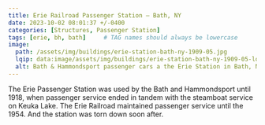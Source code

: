 ```yaml
---
title: Erie Railroad Passenger Station — Bath, NY
date: 2023-10-02 08:01:37 +/-0400
categories: [Structures, Passenger Station]
tags: [erie, bh, bath]     # TAG names should always be lowercase
image:
  path: /assets/img/buildings/erie-station-bath-ny-1909-05.jpg
  lqip: data:image/assets/img/buildings/erie-station-bath-ny-1909-05-lqip.jpg
  alt: Bath & Hammondsport passenger cars a the Erie Station in Bath, NY — from the early 1900s
---
```

The Erie Passenger Station was used by the Bath and Hammondsport until 1918, when passenger service ended in tandem with the steamboat service on Keuka Lake. The Erie Railroad maintained passenger service until the 1954. And the station was torn down soon after.